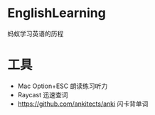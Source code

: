 # EnglishLearning
蚂蚁学习英语的历程

# 工具

* Mac Option+ESC 朗读练习听力
* Raycast 迅速查词
* https://github.com/ankitects/anki 闪卡背单词
